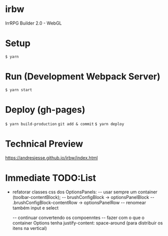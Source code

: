 # irbw

IrrRPG Builder 2.0 - WebGL

# Setup

`$ yarn`

# Run (Development Webpack Server)

`$ yarn start`

# Deploy (gh-pages)

`$ yarn build-production`
`git add & commit`
`$ yarn deploy`

# Technical Preview

https://andresjesse.github.io/irbw/index.html

# Immediate TODO:List

- refatorar classes css dos OptionsPanels:
  -- usar sempre um container (toolbar-contentBlock);
  -- brushConfigBlock -> optionsPanelBlock
  -- .brushConfigBlock-contentRow -> optionsPanelRow
  -- renomear também input e select

  -- continuar convertendo os compoenntes
  -- fazer com o que o container Options tenha justify-content: space-around (para distribuir os itens na vertical)

